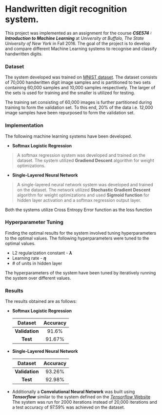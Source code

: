 # Handwritten digit recognition system.

This project was implemented as an assignment for the course _**CSE574 : Introduction to Machine Learning**_ at _University at Buffalo, The State University of New York_ in Fall 2016. The goal of the project is to develop and compare different Machine Learning systems to recognise and classify handwritten digits.

### Dataset ###

The system developed was trained on [MNIST dataset](http://yann.lecun.com/exdb/mnist/). The dataset consists of 70,000 handwritten digit image samples and is partitioned to two sets containing 60,000 samples and 10,000 samples respectively. The larger of the sets is used for training and the smaller is utilized for testing. 

The training set consisting of 60,000 images is further partitioned during training to form the validation set. To this end, 20% of the data i.e. 12,000 image samples have been repurposed to form the validation set.

### Implementation ###

The following machine learning systems have been developed.
* <b>Softmax Logistic Regression</b>
> A softmax regression system was developed and trained on the dataset. The system utilized <b>Gradiend Descent</b> algorithm for weight optimizations.
* <b>Single-Layered Neural Network</b>
> A single-layered neural network system was developed and trained on the dataset. The network utilized <b>Stochastic Gradient Descent</b> algorithm for weight optimizations and used <b>Sigmoid function</b> for hidden layer activation and a softmax regression output layer.

Both the systems utilize Cross Entropy Error function as the loss function

### Hyperparameter Tuning ###

Finding the optimal results for the system involved tuning hyperparameters to the optimal values. The following hyperparameters were tuned to the optimal values.
* L2 regularization constant - <b><i>&lambda;</i></b>
* Learning rate - <b><i>&eta;</i></b>
* \# of units in hidden layer

The hyperparameters of the system have been tuned by iteratively running the system over different values.

### Results ###

The results obtained are as follows:
* <b>Softmax Logistic Regression</b>

    Dataset     | Accuracy
    :------------:|:------------------:
    **Validation**  | 91.6%
    **Test**        | 91.67%

* <b>Single-Layered Neural Network</b>

    Dataset     | Accuracy
    :------------:|:------------------:
    **Validation**  | 93.26%
    **Test**        | 92.98%

* Additionally a **Convolutional Neural Network** was built using _**Tensorflow**_ similar to the system defined on the [_Tensorflow_ Website](https://www.tensorflow.org/get_started/mnist/pros)
The system was run for 2000 iterations instead of 20,000 iterations and a test accuracy of 97.59% was achieved on the dataset.
